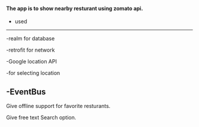 #### The app is to show nearby resturant using zomato api.

- used
-------
-realm for database 

-retrofit for network

-Google location API 

-for selecting location

-EventBus
----
Give offline support for favorite resturants.

Give free text Search option.
